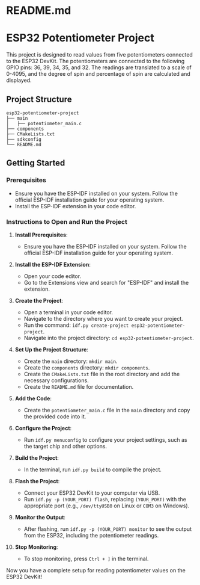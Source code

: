 # README.md

# ESP32 Potentiometer Project

This project is designed to read values from five potentiometers connected to the ESP32 DevKit. The potentiometers are connected to the following GPIO pins: 36, 39, 34, 35, and 32. The readings are translated to a scale of 0-4095, and the degree of spin and percentage of spin are calculated and displayed.

## Project Structure

```
esp32-potentiometer-project
├── main
│   ├── potentiometer_main.c
├── components
├── CMakeLists.txt
├── sdkconfig
└── README.md
```

## Getting Started

### Prerequisites

- Ensure you have the ESP-IDF installed on your system. Follow the official ESP-IDF installation guide for your operating system.
- Install the ESP-IDF extension in your code editor.

### Instructions to Open and Run the Project

1. **Install Prerequisites**:
   - Ensure you have the ESP-IDF installed on your system. Follow the official ESP-IDF installation guide for your operating system.

2. **Install the ESP-IDF Extension**:
   - Open your code editor.
   - Go to the Extensions view and search for "ESP-IDF" and install the extension.

3. **Create the Project**:
   - Open a terminal in your code editor.
   - Navigate to the directory where you want to create your project.
   - Run the command: `idf.py create-project esp32-potentiometer-project`.
   - Navigate into the project directory: `cd esp32-potentiometer-project`.

4. **Set Up the Project Structure**:
   - Create the `main` directory: `mkdir main`.
   - Create the `components` directory: `mkdir components`.
   - Create the `CMakeLists.txt` file in the root directory and add the necessary configurations.
   - Create the `README.md` file for documentation.

5. **Add the Code**:
   - Create the `potentiometer_main.c` file in the `main` directory and copy the provided code into it.

6. **Configure the Project**:
   - Run `idf.py menuconfig` to configure your project settings, such as the target chip and other options.

7. **Build the Project**:
   - In the terminal, run `idf.py build` to compile the project.

8. **Flash the Project**:
   - Connect your ESP32 DevKit to your computer via USB.
   - Run `idf.py -p (YOUR_PORT) flash`, replacing `(YOUR_PORT)` with the appropriate port (e.g., `/dev/ttyUSB0` on Linux or `COM3` on Windows).

9. **Monitor the Output**:
   - After flashing, run `idf.py -p (YOUR_PORT) monitor` to see the output from the ESP32, including the potentiometer readings.

10. **Stop Monitoring**:
    - To stop monitoring, press `Ctrl + ]` in the terminal.

Now you have a complete setup for reading potentiometer values on the ESP32 DevKit!